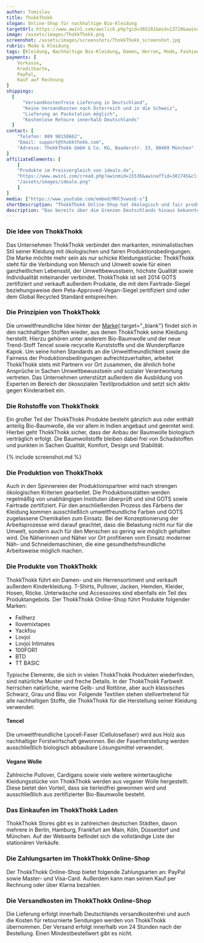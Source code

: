 ```yaml
---
author: Tomislav
title: ThokkThokk
slogan: Online-Shop für nachhaltige Bio-Kleidung
targetUrl: https://www.awin1.com/awclick.php?gid=365281&mid=13720&awinaffid=731132&linkid=2404971&clickref=
image: /assets/images/ThokkThokk.png
screenshot: /assets/images/screenshots/ThokkThokk_screenshot.jpg
rubric: Mode & Kleidung
tags: [Kleidung, Nachhaltige Bio-Kleidung, Damen, Herren, Mode, Fashion, Vegane Wolle, Tencel]
payments: [
    Vorkasse,
    Kreditkarte,
    PayPal,
    Kauf auf Rechnung
]
shippings:
  [
      "Versandkostenfreie Lieferung in Deutschland",
      "Keine Versandkosten nach Österreich und in die Schweiz",
      "Lieferung an Packstation möglich",
      "Kostenlose Retoure innerhalb Deutschlands"
  ]
contact: [
    "Telefon: 089 90150662", 
    "Email: support@thokkthokk.com",
    "Adresse: ThokkThokk GmbH & Co. KG, Baaderstr. 33, 80469 München"
]
affiliateElements: [
    [
    "Produkte im Preisvergleich von idealo.de", 
    "https://www.awin1.com/cread.php?awinmid=15536&awinaffid=381745&clickref=&ued=https%3A%2F%2Fwww.idealo.de%2Fpreisvergleich%2FMainSearchProductCategory.html%3Fq%3DThokkThokk", 
    "/assets/images/idealo.png"
    ]
]
media: ["https://www.youtube.com/embed/MHl5vwosE-s"]
shortDescription: "ThokkThokk Online-Shop hat ökologisch und fair produzierte Kleidung nach eigenen Designs sowie weiterer unterschiedlicher Labels im Sortiment."
description: "Das bereits über die Grenzen Deutschlands hinaus bekannte Münchner Label ThokkThokk verkauft fair produzierte Freizeitkleidung. In der Ökoszene sind die typischen minimalistischen Designs der Marke bereits echte Klassiker. Das besondere Lebensgefühl von ThokkThokk findet sich in den verschiedenen Kollektionen des Labels wieder. Diese beschäftigen sich vor allem mit der Beziehung zwischen Mensch und Natur sowie der Fähigkeit unserer natürlichen Umgebung, unsere Kreativität zu wecken."
---
```


### Die Idee von ThokkThokk

Das Unternehmen ThokkThokk verbindet den markanten, minimalistischen Stil seiner Kleidung mit ökologischen und fairen Produktionsbedingungen. Die Marke möchte mehr sein als nur schicke Kleidungsstücke: ThokkThokk steht für die Verbindung von Mensch und Umwelt sowie für einen ganzheitlichen Lebensstil, der Umweltbewusstsein, höchste Qualität sowie Individualität miteinander verbindet. ThokkThokk ist seit 2014 GOTS zertifiziert und verkauft außerdem Produkte, die mit dem Fairtrade-Siegel beziehungsweise dem Peta-Approved-Vegan-Siegel zertifiziert sind oder dem Global Recycled Standard entsprechen. 

### Die Prinzipien von ThokkThokk

Die umweltfreundliche Idee hinter der [Marke](https://www.thokkthokk.com/#info){:target="_blank"} findet sich in den nachhaltigen Stoffen wieder, aus denen ThokkThokk seine Kleidung herstellt. Hierzu gehören unter anderem Bio-Baumwolle und der neue Trend-Stoff Tencel sowie recycelte Kunststoffe und die Wunderpflanze Kapok. Um seine hohen Standards an die Umweltfreundlichkeit sowie die Fairness der Produktionsbedingungen aufrechtzuerhalten, arbeitet ThokkThokk stets mit Partnern vor Ort zusammen, die ähnlich hohe Ansprüche in Sachen Umweltbewusstsein und sozialer Verantwortung vertreten. Das Unternehmen unterstützt außerdem die Ausbildung von Experten im Bereich der ökosozialen Textilproduktion und setzt sich aktiv gegen Kinderarbeit ein.

### Die Rohstoffe von ThokkThokk

Ein großer Teil der ThokkThokk Produkte besteht gänzlich aus oder enthält anteilig Bio-Baumwolle, die vor allem in Indien angebaut und geerntet wird. Hierbei geht ThokkThokk sicher, dass der Anbau der Baumwolle biologisch verträglich erfolgt. Die Baumwollstoffe bleiben dabei frei von Schadstoffen und punkten in Sachen Qualität, Komfort, Design und Stabilität.

{% include screenshot.md %}

### Die Produktion von ThokkThokk

Auch in den Spinnereien der Produktionspartner wird nach strengen ökologischen Kriterien gearbeitet. Die Produktionsstätten werden regelmäßig von unabhängigen Instituten überprüft und sind GOTS sowie Fairtrade zertifiziert. Für den anschließenden Prozess des Färbens der Kleidung kommen ausschließlich umweltfreundliche Farben und GOTS zugelassene Chemikalien zum Einsatz. Bei der Konzeptionierung der Arbeitsprozesse wird darauf geachtet, dass die Belastung nicht nur für die Umwelt, sondern auch für den Menschen so gering wie möglich gehalten wird. Die Näherinnen und Näher vor Ort profitieren vom Einsatz moderner Näh- und Schneidemaschinen, die eine gesundheitsfreundliche Arbeitsweise möglich machen.

### Die Produkte von ThokkThokk

ThokkThokk führt ein Damen- und ein Herrensortiment und verkauft außerdem Kinderkleidung. T-Shirts, Pullover, Jacken, Hemden, Kleider, Hosen, Röcke. Unterwäsche und Accessoires sind ebenfalls ein Teil des Produktangebots. Der ThokkThokk Online-Shop führt Produkte folgender Marken:
 - Fellherz
 - Ilovemixtapes
 - Yackfou
 - Lovjoi 
 - Lovjoi Intimates 
 - 100FOR1
 - BTD 
 - TT BASIC

Typische Elemente, die sich in vielen ThokkThokk Produkten wiederfinden, sind natürliche Muster und freche Details. In der ThokkThokk Farbwelt herrschen natürliche, warme Gelb- und Rottöne, aber auch klassisches Schwarz, Grau und Blau vor. Folgende Textilien stehen stellvertretend für alle nachhaltigen Stoffe, die ThokkThokk für die Herstellung seiner Kleidung verwendet: 

#### Tencel

Die umweltfreundliche Lyocell-Faser (Cellulosefaser) wird aus Holz aus nachhaltiger Forstwirtschaft gewonnen. Bei der Faserherstellung werden ausschließlich biologisch abbaubare Lösungsmittel verwendet. 

#### Vegane Wolle

Zahlreiche Pullover, Cardigans sowie viele weitere wintertaugliche Kleidungsstücke von ThokkThokk werden aus veganer Wolle hergestellt. Diese bietet den Vorteil, dass sie tierleidfrei gewonnen wird und ausschließlich aus zertifizierter Bio-Baumwolle besteht.

### Das Einkaufen im ThokkThokk Laden

ThokkThokk Stores gibt es in zahlreichen deutschen Städten, davon mehrere in Berlin, Hamburg, Frankfurt am Main, Köln, Düsseldorf und München. Auf der Webseite befindet sich die vollständige Liste der stationären Verkäufe.

### Die Zahlungsarten im ThokkThokk Online-Shop

Der ThokkThokk Online-Shop bietet folgende Zahlungsarten an: PayPal sowie Master- und Visa-Card. Außerdem kann man seinen Kauf per Rechnung oder über Klarna bezahlen. 

### Die Versandkosten im ThokkThokk Online-Shop
Die Lieferung erfolgt innerhalb Deutschlands versandkostenfrei und auch die Kosten für retournierte Sendungen werden von ThokkThokk übernommen. Der Versand erfolgt innerhalb von 24 Stunden nach der Bestellung. Einen Mindestbestellwert gibt es nicht.